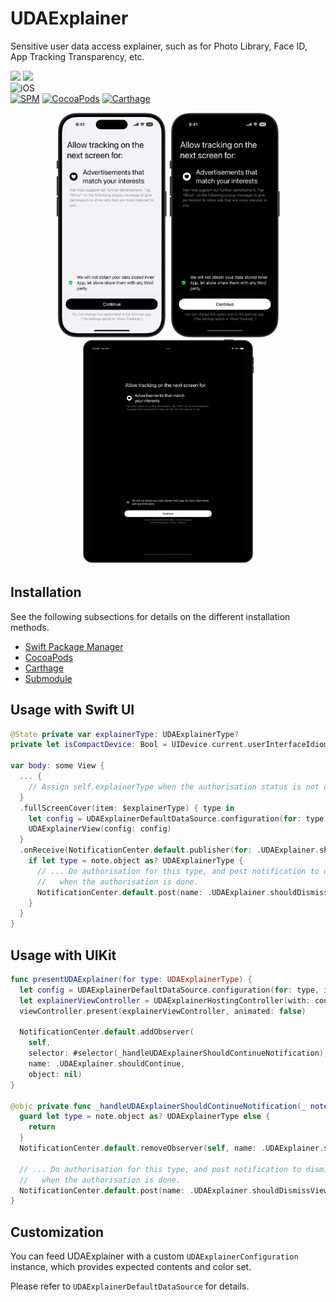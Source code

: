 # UDAExplainer

Sensitive user data access explainer, such as for Photo Library, Face ID, App Tracking Transparency, etc.

[![](https://img.shields.io/endpoint?url=https%3A%2F%2Fswiftpackageindex.com%2Fapi%2Fpackages%2FKjuly%2FUDAExplainer%2Fbadge%3Ftype%3Dswift-versions)](https://swiftpackageindex.com/Kjuly/UDAExplainer)
[![](https://img.shields.io/endpoint?url=https%3A%2F%2Fswiftpackageindex.com%2Fapi%2Fpackages%2FKjuly%2FUDAExplainer%2Fbadge%3Ftype%3Dplatforms)](https://swiftpackageindex.com/Kjuly/UDAExplainer)  
![iOS][iOS-Badge]  
[![SPM][SPM-Badge]][SPM-Link] [![CocoaPods][CocoaPods-Badge]][CocoaPods-Link] [![Carthage][Carthage-Badge]][Carthage-Link]

[iOS-Badge]: https://img.shields.io/badge/iOS-15.5%2B-blue?labelColor=00367A&color=3081D0

[SPM-Badge]: https://img.shields.io/github/v/tag/Kjuly/UDAExplainer?label=SPM&labelColor=2F4858&color=A8DF8E
[SPM-Link]: https://swiftpackageindex.com/Kjuly/UDAExplainer
[CocoaPods-Badge]: https://img.shields.io/cocoapods/v/UDAExplainer?label=CocoaPods&labelColor=2F4858&color=A8DF8E
[CocoaPods-Link]: https://cocoapods.org/pods/UDAExplainer
[Carthage-Badge]: https://img.shields.io/github/v/tag/Kjuly/UDAExplainer?label=Carthage&labelColor=2F4858&color=A8DF8E
[Carthage-Link]: https://swiftpackageindex.com/Kjuly/UDAExplainer


<div align="center">
<img src="https://raw.githubusercontent.com/Kjuly/preview/main/UDAExplainer/01.png" alt="iPhone Preview - Light" height="360" /> 
<img src="https://raw.githubusercontent.com/Kjuly/preview/main/UDAExplainer/02.png" alt="iPhone Preview - Dark" height="360" />
<img src="https://raw.githubusercontent.com/Kjuly/preview/main/UDAExplainer/iPad_01.png" alt="iPad Preview" height="360" />
</div>

## Installation

See the following subsections for details on the different installation methods.

- [Swift Package Manager](INSTALLATION.md#swift-package-manager)
- [CocoaPods](INSTALLATION.md#cocoaPods)
- [Carthage](INSTALLATION.md#carthage)
- [Submodule](INSTALLATION.md#submodule)

## Usage with Swift UI

```Swift
@State private var explainerType: UDAExplainerType?
private let isCompactDevice: Bool = UIDevice.current.userInterfaceIdiom == .phone

var body: some View {
  ... {
    // Assign self.explainerType when the authorisation status is not determined.
  }
  .fullScreenCover(item: $explainerType) { type in
    let config = UDAExplainerDefaultDataSource.configuration(for: type, inCompactDevice: self.isCompactDevice)
    UDAExplainerView(config: config)
  }
  .onReceive(NotificationCenter.default.publisher(for: .UDAExplainer.shouldContinue)) { note in
    if let type = note.object as? UDAExplainerType {
      // ... Do authorisation for this type, and post notification to dismiss the explainer view
      //   when the authorisation is done.
      NotificationCenter.default.post(name: .UDAExplainer.shouldDismissView, object: type)
    }
  }
}
```

## Usage with UIKit

```Swift
func presentUDAExplainer(for type: UDAExplainerType) {
  let config = UDAExplainerDefaultDataSource.configuration(for: type, inCompactDevice: self.isCompactDevice)
  let explainerViewController = UDAExplainerHostingController(with: config)
  viewController.present(explainerViewController, animated: false)

  NotificationCenter.default.addObserver(
    self,
    selector: #selector(_handleUDAExplainerShouldContinueNotification),
    name: .UDAExplainer.shouldContinue,
    object: nil)
}

@objc private func _handleUDAExplainerShouldContinueNotification(_ note: NSNotification) {
  guard let type = note.object as? UDAExplainerType else {
    return
  }
  NotificationCenter.default.removeObserver(self, name: .UDAExplainer.shouldContinue, object: nil)

  // ... Do authorisation for this type, and post notification to dismiss the explainer view
  //   when the authorisation is done.
  NotificationCenter.default.post(name: .UDAExplainer.shouldDismissView, object: type)
}
```

## Customization

You can feed UDAExplainer with a custom `UDAExplainerConfiguration` instance, which provides expected contents and color set.

Please refer to `UDAExplainerDefaultDataSource` for details.

